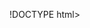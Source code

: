 !DOCTYPE html>
<html lang="en">
<head>
    <meta charset="UTF-8">
    <meta name="viewport" content="width=device-width, initial-scale=1.0">
    <title>ThreadVogue | Premium Clothing Store</title>
    <script src="https://cdn.tailwindcss.com"></script>
    <link rel="stylesheet" href="https://cdnjs.cloudflare.com/ajax/libs/font-awesome/6.4.0/css/all.min.css">
    <style>
        /* Custom CSS for animations and effects */
        .product-card:hover {
            transform: translateY(-5px);
            box-shadow: 0 10px 25px rgba(0, 0, 0, 0.1);
        }
        
        .nav-link::after {
            content: '';
            display: block;
            width: 0;
            height: 2px;
            background: #000;
            transition: width 0.3s;
        }
        
        .nav-link:hover::after {
            width: 100%;
        }
        
        @keyframes fadeIn {
            from { opacity: 0; transform: translateY(20px); }
            to { opacity: 1; transform: translateY(0); }
        }
        
        .animate-fade-in {
            animation: fadeIn 0.6s ease-out forwards;
        }
        
        .cart-notification {
            animation: bounce 0.5s;
        }
        
        @keyframes bounce {
            0%, 100% { transform: scale(1); }
            50% { transform: scale(1.2); }
        }
    </style>
</head>
<body class="bg-gray-50 font-sans">
    <!-- Header with Navigation -->
    <header class="bg-white shadow-sm sticky top-0 z-50">
        <div class="container mx-auto px-4 py-4 flex justify-between items-center">
            <div class="flex items-center space-x-2">
                <i class="fas fa-tshirt text-2xl text-indigo-600"></i>
                <h1 class="text-2xl font-bold text-gray-800">ThreadVogue</h1>
            </div>
            
            <nav class="hidden md:flex space-x-8">
                <a href="#" class="nav-link text-gray-700 hover:text-black font-medium">Home</a>
                <a href="#" class="nav-link text-gray-700 hover:text-black font-medium">Men</a>
                <a href="#" class="nav-link text-gray-700 hover:text-black font-medium">Women</a>
                <a href="#" class="nav-link text-gray-700 hover:text-black font-medium">Kids</a>
                <a href="#" class="nav-link text-gray-700 hover:text-black font-medium">Sale</a>
            </nav>
            
            <div class="flex items-center space-x-4">
                <div class="relative">
                    <i class="fas fa-search text-gray-600 cursor-pointer hover:text-black"></i>
                </div>
                <div class="relative">
                    <i class="fas fa-user text-gray-600 cursor-pointer hover:text-black"></i>
                </div>
                <div class="relative">
                    <i id="cart-icon" class="fas fa-shopping-cart text-gray-600 cursor-pointer hover:text-black"></i>
                    <span id="cart-count" class="absolute -top-2 -right-2 bg-indigo-600 text-white text-xs rounded-full h-5 w-5 flex items-center justify-center hidden">0</span>
                </div>
                <button class="md:hidden">
                    <i class="fas fa-bars text-gray-600"></i>
                </button>
            </div>
        </div>
    </header>

    <!-- Hero Section -->
    <section class="bg-gradient-to-r from-indigo-500 to-purple-600 text-white py-20">
        <div class="container mx-auto px-4 flex flex-col md:flex-row items-center">
            <div class="md:w-1/2 mb-10 md:mb-0 animate-fade-in">
                <h2 class="text-4xl md:text-5xl font-bold mb-4">Summer Collection 2023</h2>
                <p class="text-xl mb-6">Discover our premium selection of clothing for every occasion</p>
                <button class="bg-white text-indigo-600 px-8 py-3 rounded-full font-bold hover:bg-gray-100 transition duration-300">Shop Now</button>
            </div>
            <div class="md:w-1/2 flex justify-center animate-fade-in" style="animation-delay: 0.2s;">
                <img src="https://images.unsplash.com/photo-1489987707025-afc232f7ea0f?ixlib=rb-4.0.3&ixid=M3wxMjA3fDB8MHxwaG90by1wYWdlfHx8fGVufDB8fHx8fA%3D%3D&auto=format&fit=crop&w=1470&q=80" alt="Fashion Models" class="rounded-lg shadow-2xl max-w-md w-full">
            </div>
        </div>
    </section>

    <!-- Categories -->
    <section class="py-16 bg-white">
        <div class="container mx-auto px-4">
            <h2 class="text-3xl font-bold text-center mb-12">Shop by Category</h2>
            <div class="grid grid-cols-2 md:grid-cols-4 gap-6">
                <div class="category-card bg-gray-100 rounded-lg overflow-hidden relative group">
                    <img src="https://images.unsplash.com/photo-1591047139829-d91aecb6caea?ixlib=rb-4.0.3&ixid=M3wxMjA3fDB8MHxwaG90by1wYWdlfHx8fGVufDB8fHx8fA%3D%3D&auto=format&fit=crop&w=736&q=80" alt="Men's Fashion" class="w-full h-48 object-cover">
                    <div class="p-4">
                        <h3 class="font-bold text-lg mb-2">Men's Wear</h3>
                        <button class="text-indigo-600 font-medium group-hover:underline">Shop Now</button>
                    </div>
                </div>
                <div class="category-card bg-gray-100 rounded-lg overflow-hidden relative group">
                    <img src="https://images.unsplash.com/photo-1539109136881-3be0616acf4b?ixlib=rb-4.0.3&ixid=M3wxMjA3fDB8MHxwaG90by1wYWdlfHx8fGVufDB8fHx8fA%3D%3D&auto=format&fit=crop&w=687&q=80" alt="Women's Fashion" class="w-full h-48 object-cover">
                    <div class="p-4">
                        <h3 class="font-bold text-lg mb-2">Women's Wear</h3>
                        <button class="text-indigo-600 font-medium group-hover:underline">Shop Now</button>
                    </div>
                </div>
                <div class="category-card bg-gray-100 rounded-lg overflow-hidden relative group">
                    <img src="https://images.unsplash.com/photo-1600185365483-26d7a4cc7519?ixlib=rb-4.0.3&ixid=M3wxMjA3fDB8MHxwaG90by1wYWdlfHx8fGVufDB8fHx8fA%3D%3D&auto=format&fit=crop&w=1025&q=80" alt="Kids Fashion" class="w-full h-48 object-cover">
                    <div class="p-4">
                        <h3 class="font-bold text-lg mb-2">Kids Collection</h3>
                        <button class="text-indigo-600 font-medium group-hover:underline">Shop Now</button>
                    </div>
                </div>
                <div class="category-card bg-gray-100 rounded-lg overflow-hidden relative group">
                    <img src="https://images.unsplash.com/photo-1556905055-8f358a7a10b7?ixlib=rb-4.0.3&ixid=M3wxMjA3fDB8MHxwaG90by1wYWdlfHx8fGVufDB8fHx8fA%3D%3D&auto=format&fit=crop&w=1470&q=80" alt="Accessories" class="w-full h-48 object-cover">
                    <div class="p-4">
                        <h3 class="font-bold text-lg mb-2">Accessories</h3>
                        <button class="text-indigo-600 font-medium group-hover:underline">Shop Now</button>
                    </div>
                </div>
            </div>
        </div>
    </section>

    <!-- Featured Products -->
    <section class="py-16 bg-gray-50">
        <div class="container mx-auto px-4">
            <div class="flex justify-between items-center mb-12">
                <h2 class="text-3xl font-bold">Featured Products</h2>
                <button class="text-indigo-600 font-medium hover:underline">View All</button>
            </div>
            
            <div class="grid grid-cols-1 sm:grid-cols-2 md:grid-cols-3 lg:grid-cols-4 gap-8">
                <!-- Product 1 -->
                <div class="product-card bg-white rounded-lg overflow-hidden shadow-md transition duration-300">
                    <div class="relative">
                        <img src="https://images.unsplash.com/photo-1529374255404-311a2a4f1fd9?ixlib=rb-4.0.3&ixid=M3wxMjA3fDB8MHxwaG90by1wYWdlfHx8fGVufDB8fHx8fA%3D%3D&auto=format&fit=crop&w=736&q=80" alt="Denim Jacket" class="w-full h-64 object-cover">
                        <div class="absolute top-2 right-2 bg-red-500 text-white text-xs font-bold px-2 py-1 rounded">SALE</div>
                    </div>
                    <div class="p-4">
                        <h3 class="font-bold text-lg mb-1">Classic Denim Jacket</h3>
                        <p class="text-gray-600 text-sm mb-2">Men's Outerwear</p>
                        <div class="flex justify-between items-center">
                            <div>
                                <span class="font-bold text-gray-800">$59.99</span>
                                <span class="text-sm text-gray-500 line-through ml-2">$79.99</span>
                            </div>
                            <button class="add-to-cart bg-indigo-600 text-white px-3 py-1 rounded-full text-sm hover:bg-indigo-700 transition" data-id="1" data-name="Classic Denim Jacket" data-price="59.99">
                                <i class="fas fa-plus"></i> Add
                            </button>
                        </div>
                    </div>
                </div>
                
                <!-- Product 2 -->
                <div class="product-card bg-white rounded-lg overflow-hidden shadow-md transition duration-300">
                    <div class="relative">
                        <img src="https://images.unsplash.com/photo-1583743814966-8936fdcb6a3e?ixlib=rb-4.0.3&ixid=M3wxMjA3fDB8MHxwaG90by1wYWdlfHx8fGVufDB8fHx8fA%3D%3D&auto=format&fit=crop&w=687&q=80" alt="Summer Dress" class="w-full h-64 object-cover">
                        <div class="absolute top-2 right-2 bg-green-500 text-white text-xs font-bold px-2 py-1 rounded">NEW</div>
                    </div>
                    <div class="p-4">
                        <h3 class="font-bold text-lg mb-1">Floral Summer Dress</h3>
                        <p class="text-gray-600 text-sm mb-2">Women's Dress</p>
                        <div class="flex justify-between items-center">
                            <div>
                                <span class="font-bold text-gray-800">$45.99</span>
                            </div>
                            <button class="add-to-cart bg-indigo-600 text-white px-3 py-1 rounded-full text-sm hover:bg-indigo-700 transition" data-id="2" data-name="Floral Summer Dress" data-price="45.99">
                                <i class="fas fa-plus"></i> Add
                            </button>
                        </div>
                    </div>
                </div>
                
                <!-- Product 3 -->
                <div class="product-card bg-white rounded-lg overflow-hidden shadow-md transition duration-300">
                    <div class="relative">
                        <img src="https://images.unsplash.com/photo-1527719327859-c6ce80353573?ixlib=rb-4.0.3&ixid=M3wxMjA3fDB8MHxwaG90by1wYWdlfHx8fGVufDB8fHx8fA%3D%3D&auto=format&fit=crop&w=684&q=80" alt="Casual T-Shirt" class="w-full h-64 object-cover">
                    </div>
                    <div class="p-4">
                        <h3 class="font-bold text-lg mb-1">Premium Cotton T-Shirt</h3>
                        <p class="text-gray-600 text-sm mb-2">Men's Casual</p>
                        <div class="flex justify-between items-center">
                            <div>
                                <span class="font-bold text-gray-800">$24.99</span>
                            </div>
                            <button class="add-to-cart bg-indigo-600 text-white px-3 py-1 rounded-full text-sm hover:bg-indigo-700 transition" data-id="3" data-name="Premium Cotton T-Shirt" data-price="24.99">
                                <i class="fas fa-plus"></i> Add
                            </button>
                        </div>
                    </div>
                </div>
                
                <!-- Product 4 -->
                <div class="product-card bg-white rounded-lg overflow-hidden shadow-md transition duration-300">
                    <div class="relative">
                        <img src="https://images.unsplash.com/photo-1591047139829-d91aecb6caea?ixlib=rb-4.0.3&ixid=M3wxMjA3fDB8MHxwaG90by1wYWdlfHx8fGVufDB8fHx8fA%3D%3D&auto=format&fit=crop&w=736&q=80" alt="Formal Shirt" class="w-full h-64 object-cover">
                    </div>
                    <div class="p-4">
                        <h3 class="font-bold text-lg mb-1">Slim Fit Formal Shirt</h3>
                        <p class="text-gray-600 text-sm mb-2">Men's Formal</p>
                        <div class="flex justify-between items-center">
                            <div>
                                <span class="font-bold text-gray-800">$39.99</span>
                            </div>
                            <button class="add-to-cart bg-indigo-600 text-white px-3 py-1 rounded-full text-sm hover:bg-indigo-700 transition" data-id="4" data-name="Slim Fit Formal Shirt" data-price="39.99">
                                <i class="fas fa-plus"></i> Add
                            </button>
                        </div>
                    </div>
                </div>
            </div>
        </div>
    </section>

    <!-- Sale Banner -->
    <section class="py-16 bg-indigo-700 text-white">
        <div class="container mx-auto px-4 text-center">
            <h2 class="text-3xl md:text-4xl font-bold mb-4">End of Season Sale</h2>
            <p class="text-xl mb-6">Up to 50% off selected items. Limited time only!</p>
            <button class="bg-white text-indigo-700 px-8 py-3 rounded-full font-bold hover:bg-gray-100 transition duration-300">Shop the Sale</button>
        </div>
    </section>

    <!-- Testimonials -->
    <section class="py-16 bg-white">
        <div class="container mx-auto px-4">
            <h2 class="text-3xl font-bold text-center mb-12">What Our Customers Say</h2>
            <div class="grid md:grid-cols-3 gap-8">
                <div class="bg-gray-50 p-6 rounded-lg">
                    <div class="flex items-center mb-4">
                        <div class="text-yellow-400 mr-2">
                            <i class="fas fa-star"></i>
                            <i class="fas fa-star"></i>
                            <i class="fas fa-star"></i>
                            <i class="fas fa-star"></i>
                            <i class="fas fa-star"></i>
                        </div>
                    </div>
                    <p class="text-gray-700 mb-4">"The quality of the denim jacket exceeded my expectations. Perfect fit and very comfortable!"</p>
                    <div class="flex items-center">
                        <img src="https://randomuser.me/api/portraits/men/32.jpg" alt="Customer" class="w-10 h-10 rounded-full mr-3">
                        <div>
                            <h4 class="font-bold">Michael Johnson</h4>
                            <p class="text-gray-500 text-sm">Verified Buyer</p>
                        </div>
                    </div>
                </div>
                <div class="bg-gray-50 p-6 rounded-lg">
                    <div class="flex items-center mb-4">
                        <div class="text-yellow-400 mr-2">
                            <i class="fas fa-star"></i>
                            <i class="fas fa-star"></i>
                            <i class="fas fa-star"></i>
                            <i class="fas fa-star"></i>
                            <i class="fas fa-star"></i>
                        </div>
                    </div>
                    <p class="text-gray-700 mb-4">"I love my new summer dress! The fabric is so soft and the design is beautiful. Will definitely shop here again."</p>
                    <div class="flex items-center">
                        <img src="https://randomuser.me/api/portraits/women/44.jpg" alt="Customer" class="w-10 h-10 rounded-full mr-3">
                        <div>
                            <h4 class="font-bold">Sarah Williams</h4>
                            <p class="text-gray-500 text-sm">Verified Buyer</p>
                        </div>
                    </div>
                </div>
                <div class="bg-gray-50 p-6 rounded-lg">
                    <div class="flex items-center mb-4">
                        <div class="text-yellow-400 mr-2">
                            <i class="fas fa-star"></i>
                            <i class="fas fa-star"></i>
                            <i class="fas fa-star"></i>
                            <i class="fas fa-star"></i>
                            <i class="fas fa-star-half-alt"></i>
                        </div>
                    </div>
                    <p class="text-gray-700 mb-4">"Great customer service and fast shipping. The t-shirts are high quality and true to size."</p>
                    <div class="flex items-center">
                        <img src="https://randomuser.me/api/portraits/men/75.jpg" alt="Customer" class="w-10 h-10 rounded-full mr-3">
                        <div>
                            <h4 class="font-bold">David Chen</h4>
                            <p class="text-gray-500 text-sm">Verified Buyer</p>
                        </div>
                    </div>
                </div>
            </div>
        </div>
    </section>

    <!-- Newsletter -->
    <section class="py-16 bg-gray-100">
        <div class="container mx-auto px-4 text-center">
            <h2 class="text-3xl font-bold mb-4">Stay Updated</h2>
            <p class="text-gray-600 mb-6 max-w-2xl mx-auto">Subscribe to our newsletter for exclusive offers, new arrivals, and style inspiration.</p>
            <div class="max-w-md mx-auto flex">
                <input type="email" placeholder="Your email address" class="flex-grow px-4 py-3 rounded-l-lg border border-gray-300 focus:outline-none focus:ring-2 focus:ring-indigo-500">
                <button class="bg-indigo-600 text-white px-6 py-3 rounded-r-lg font-bold hover:bg-indigo-700 transition duration-300">Subscribe</button>
            </div>
        </div>
    </section>

    <!-- Footer -->
    <footer class="bg-gray-900 text-white pt-12 pb-6">
        <div class="container mx-auto px-4">
            <div class="grid grid-cols-1 md:grid-cols-4 gap-8 mb-8">
                <div>
                    <div class="flex items-center space-x-2 mb-4">
                        <i class="fas fa-tshirt text-2xl text-indigo-400"></i>
                        <h3 class="text-xl font-bold">ThreadVogue</h3>
                    </div>
                    <p class="text-gray-400 mb-4">Premium clothing for everyone. Quality you can trust.</p>
                    <div class="flex space-x-4">
                        <a href="#" class="text-gray-400 hover:text-white"><i class="fab fa-facebook-f"></i></a>
                        <a href="#" class="text-gray-400 hover:text-white"><i class="fab fa-twitter"></i></a>
                        <a href="#" class="text-gray-400 hover:text-white"><i class="fab fa-instagram"></i></a>
                        <a href="#" class="text-gray-400 hover:text-white"><i class="fab fa-pinterest"></i></a>
                    </div>
                </div>
                <div>
                    <h4 class="text-lg font-bold mb-4">Shop</h4>
                    <ul class="space-y-2">
                        <li><a href="#" class="text-gray-400 hover:text-white">Men's Clothing</a></li>
                        <li><a href="#" class="text-gray-400 hover:text-white">Women's Clothing</a></li>
                        <li><a href="#" class="text-gray-400 hover:text-white">Kids' Collection</a></li>
                        <li><a href="#" class="text-gray-400 hover:text-white">Accessories</a></li>
                        <li><a href="#" class="text-gray-400 hover:text-white">Sale</a></li>
                    </ul>
                </div>
                <div>
                    <h4 class="text-lg font-bold mb-4">Help</h4>
                    <ul class="space-y-2">
                        <li><a href="#" class="text-gray-400 hover:text-white">Customer Service</a></li>
                        <li><a href="#" class="text-gray-400 hover:text-white">Track Order</a></li>
                        <li><a href="#" class="text-gray-400 hover:text-white">Returns & Exchanges</a></li>
                        <li><a href="#" class="text-gray-400 hover:text-white">Shipping Info</a></li>
                        <li><a href="#" class="text-gray-400 hover:text-white">FAQs</a></li>
                    </ul>
                </div>
                <div>
                    <h4 class="text-lg font-bold mb-4">Contact</h4>
                    <ul class="space-y-2">
                        <li class="flex items-center text-gray-400"><i class="fas fa-map-marker-alt mr-2"></i> 123 Fashion Ave, New York, NY</li>
                        <li class="flex items-center text-gray-400"><i class="fas fa-phone-alt mr-2"></i> (555) 123-4567</li>
                        <li class="flex items-center text-gray-400"><i class="fas fa-envelope mr-2"></i> info@threadvogue.com</li>
                    </ul>
                </div>
            </div>
            <div class="border-t border-gray-800 pt-6 flex flex-col md:flex-row justify-between items-center">
                <p class="text-gray-400 text-sm mb-4 md:mb-0">© 2023 ThreadVogue. All rights reserved.</p>
                <div class="flex space-x-6">
                    <a href="#" class="text-gray-400 hover:text-white text-sm">Privacy Policy</a>
                    <a href="#" class="text-gray-400 hover:text-white text-sm">Terms of Service</a>
                    <a href="#" class="text-gray-400 hover:text-white text-sm">Sitemap</a>
                </div>
            </div>
        </div>
    </footer>

    <!-- Shopping Cart Sidebar -->
    <div id="cart-sidebar" class="fixed top-0 right-0 h-full w-full md:w-96 bg-white shadow-lg transform translate-x-full transition-transform duration-300 z-50 overflow-y-auto">
        <div class="p-6">
            <div class="flex justify-between items-center mb-6">
                <h3 class="text-xl font-bold">Your Cart (<span id="sidebar-cart-count">0</span>)</h3>
                <button id="close-cart" class="text-gray-500 hover:text-black">
                    <i class="fas fa-times"></i>
                </button>
            </div>
            
            <div id="cart-items" class="space-y-4 mb-6">
                <!-- Cart items will be added here dynamically -->
                <p class="text-gray-500 text-center py-10">Your cart is empty</p>
            </div>
            
            <div class="border-t border-gray-200 pt-4 mb-4">
                <div class="flex justify-between mb-2">
                    <span class="text-gray-600">Subtotal</span>
                    <span id="cart-subtotal" class="font-bold">$0.00</span>
                </div>
                <div class="flex justify-between mb-2">
                    <span class="text-gray-600">Shipping</span>
                    <span class="font-bold">Free</span>
                </div>
                <div class="flex justify-between text-lg font-bold mt-4">
                    <span>Total</span>
                    <span id="cart-total">$0.00</span>
                </div>
            </div>
            
            <button id="checkout-btn" class="w-full bg-indigo-600 text-white py-3 rounded-lg font-bold hover:bg-indigo-700 transition duration-300 mb-4">Proceed to Checkout</button>
            <button class="w-full border border-gray-300 text-gray-700 py-3 rounded-lg font-bold hover:bg-gray-100 transition duration-300">Continue Shopping</button>
        </div>
    </div>
    <div id="cart-overlay" class="fixed inset-0 bg-black bg-opacity-50 z-40 hidden"></div>

    <!-- Notification Toast -->
    <div id="toast" class="fixed bottom-4 right-4 bg-green-500 text-white px-6 py-3 rounded-lg shadow-lg hidden z-50">
        <div class="flex items-center">
            <i class="fas fa-check-circle mr-2"></i>
            <span id="toast-message">Item added to cart!</span>
        </div>
    </div>

    <script>
        // Shopping Cart Functionality
        let cart = [];
        
        // DOM Elements
        const cartIcon = document.getElementById('cart-icon');
        const cartCount = document.getElementById('cart-count');
        const cartSidebar = document.getElementById('cart-sidebar');
        const closeCart = document.getElementById('close-cart');
        const cartItemsContainer = document.getElementById('cart-items');
        const cartSubtotal = document.getElementById('cart-subtotal');
        const cartTotal = document.getElementById('cart-total');
        const sidebarCartCount = document.getElementById('sidebar-cart-count');
        const addToCartButtons = document.querySelectorAll('.add-to-cart');
        const checkoutBtn = document.getElementById('checkout-btn');
        const cartOverlay = document.getElementById('cart-overlay');
        const toast = document.getElementById('toast');
        const toastMessage = document.getElementById('toast-message');
        
        // Toggle Cart Sidebar
        cartIcon.addEventListener('click', () => {
            cartSidebar.classList.remove('translate-x-full');
            cartOverlay.classList.remove('hidden');
            document.body.style.overflow = 'hidden';
        });
        
        closeCart.addEventListener('click', () => {
            cartSidebar.classList.add('translate-x-full');
            cartOverlay.classList.add('hidden');
            document.body.style.overflow = '';
        });
        
        cartOverlay.addEventListener('click', () => {
            cartSidebar.classList.add('translate-x-full');
            cartOverlay.classList.add('hidden');
            document.body.style.overflow = '';
        });
        
        // Add to Cart
        addToCartButtons.forEach(button => {
            button.addEventListener('click', () => {
                const id = button.getAttribute('data-id');
                const name = button.getAttribute('data-name');
                const price = parseFloat(button.getAttribute('data-price'));
                
                // Check if item already in cart
                const existingItem = cart.find(item => item.id === id);
                
                if (existingItem) {
                    existingItem.quantity += 1;
                } else {
                    cart.push({
                        id,
                        name,
                        price,
                        quantity: 1
                    });
                }
                
                updateCart();
                showToast(`${name} added to cart`);
            });
        });
        
        // Update Cart UI
        function updateCart() {
            // Update cart count
            const totalItems = cart.reduce((sum, item) => sum + item.quantity, 0);
            cartCount.textContent = totalItems;
            sidebarCartCount.textContent = totalItems;
            
            if (totalItems > 0) {
                cartCount.classList.remove('hidden');
            } else {
                cartCount.classList.add('hidden');
            }
            
            // Update cart items
            cartItemsContainer.innerHTML = '';
            
            if (cart.length === 0) {
                cartItemsContainer.innerHTML = '<p class="text-gray-500 text-center py-10">Your cart is empty</p>';
            } else {
                cart.forEach(item => {
                    const cartItem = document.createElement('div');
                    cartItem.className = 'flex justify-between items-center border-b border-gray-200 pb-4';
                    cartItem.innerHTML = `
                        <div class="flex items-center">
                            <img src="https://via.placeholder.com/80" alt="${item.name}" class="w-16 h-16 object-cover rounded mr-4">
                            <div>
                                <h4 class="font-medium">${item.name}</h4>
                                <p class="text-gray-600 text-sm">$${item.price.toFixed(2)}</p>
                            </div>
                        </div>
                        <div class="flex items-center">
                            <button class="decrease-quantity text-gray-500 px-2" data-id="${item.id}">-</button>
                            <span class="mx-2">${item.quantity}</span>
                            <button class="increase-quantity text-gray-500 px-2" data-id="${item.id}">+</button>
                            <button class="remove-item text-red-500 ml-4" data-id="${item.id}">
                                <i class="fas fa-trash"></i>
                            </button>
                        </div>
                    `;
                    cartItemsContainer.appendChild(cartItem);
                });
                
                // Add event listeners to new buttons
                document.querySelectorAll('.decrease-quantity').forEach(button => {
                    button.addEventListener('click', (e) => {
                        const id = e.target.getAttribute('data-id');
                        updateQuantity(id, -1);
                    });
                });
                
                document.querySelectorAll('.increase-quantity').forEach(button => {
                    button.addEventListener('click', (e) => {
                        const id = e.target.getAttribute('data-id');
                        updateQuantity(id, 1);
                    });
                });
                
                document.querySelectorAll('.remove-item').forEach(button => {
                    button.addEventListener('click', (e) => {
                        const id = e.target.closest('button').getAttribute('data-id');
                        removeItem(id);
                    });
                });
            }
            
            // Update totals
            const subtotal = cart.reduce((sum, item) => sum + (item.price * item.quantity), 0);
            cartSubtotal.textContent = `$${subtotal.toFixed(2)}`;
            cartTotal.textContent = `$${subtotal.toFixed(2)}`;
        }
        
        // Update Item Quantity
        function updateQuantity(id, change) {
            const item = cart.find(item => item.id === id);
            if (item) {
                item.quantity += change;
                
                if (item.quantity <= 0) {
                    cart = cart.filter(item => item.id !== id);
                }
                
                updateCart();
            }
        }
        
        // Remove Item
        function removeItem(id) {
            cart = cart.filter(item => item.id !== id);
            updateCart();
            showToast('Item removed from cart');
        }
        
        // Checkout
        checkoutBtn.addEventListener('click', () => {
            if (cart.length > 0) {
                alert('Checkout functionality would go here!');
                cart = [];
                updateCart();
                cartSidebar.classList.add('translate-x-full');
                cartOverlay.classList.add('hidden');
                document.body.style.overflow = '';
            }
        });
        
        // Show Toast Notification
        function showToast(message) {
            toastMessage.textContent = message;
            toast.classList.remove('hidden');
            
            setTimeout(() => {
                toast.classList.add('hidden');
            }, 3000);
        }
        
        // Mobile Menu Toggle (would need more implementation)
        document.querySelector('.md\\:hidden button').addEventListener('click', () => {
            alert('Mobile menu would open here');
        });
    </script>
</body>
